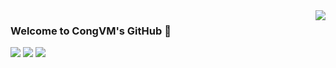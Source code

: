 

<a href="#">
<img align="right" src="https://github-readme-stats.vercel.app/api?username=congvm-it&count_private=true&show_icons=true&hide_border=true&icon_color=586069&title_color=a0a9af">
</a>

### Welcome to CongVM's GitHub 👋

![](https://img.shields.io/badge/-Python-3626e3?style=flat-square&logo=Python&logoColor=fff)
![](https://img.shields.io/badge/-PyTorch-e34f26?style=flat-square&logo=PyTorch&logoColor=fff)
![](https://img.shields.io/badge/-TensorFlow-e39b26?style=flat-square&logo=TensorFlow&logoColor=fff)


<!--
**congvm-it/congvm-it** is a ✨ _special_ ✨ repository because its `README.md` (this file) appears on your GitHub profile.

Here are some ideas to get you started:

- 🔭 I’m currently working on ...
- 🌱 I’m currently learning ...
- 👯 I’m looking to collaborate on ...
- 🤔 I’m looking for help with ...
- 💬 Ask me about ...
- 📫 How to reach me: ...
- 😄 Pronouns: ...
- ⚡ Fun fact: ...
-->
